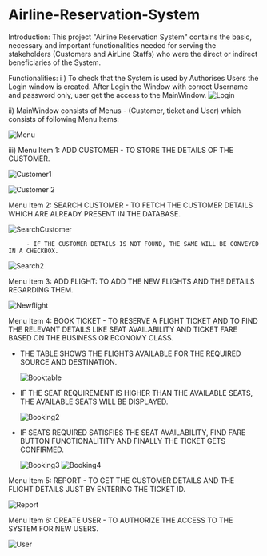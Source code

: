 # Airline-Reservation-System
Introduction:
  This project "Airline Reservation System" contains the basic, necessary and important functionalities needed for serving the 
stakeholders (Customers and AirLine Staffs) who were the direct or indirect beneficiaries of the System.

Functionalities:
  i ) To check that the System is used by Authorises Users the Login window is created. After Login the Window with correct Username 
and password only, user get the access to the MainWindow.
      ![Login](https://user-images.githubusercontent.com/118062460/205248922-18d476ac-00f4-4923-b215-82599b018606.jpg)

  ii) MainWindow consists of Menus - (Customer, ticket and User) which consists of following Menu Items:
        
   ![Menu](https://user-images.githubusercontent.com/118062460/205250035-e5291ce0-e6db-4aae-8cab-16e93d907ddf.jpg)   

  iii) 
  Menu Item 1: ADD CUSTOMER - TO STORE THE DETAILS OF THE CUSTOMER.
       
   ![Customer1](https://user-images.githubusercontent.com/118062460/205250155-3e7e4e9f-3768-4bce-b66d-9bf9f848f1e0.jpg)
       
   ![Customer 2](https://user-images.githubusercontent.com/118062460/205247730-88836d3a-03e1-4eff-b3c6-e5dc587e78ea.jpg)

  Menu Item 2: SEARCH CUSTOMER - TO FETCH THE CUSTOMER DETAILS WHICH ARE ALREADY PRESENT IN THE DATABASE.
        
   ![SearchCustomer](https://user-images.githubusercontent.com/118062460/205247798-da7aeaa7-893c-401b-9de9-4d0937b49aa1.jpg)

         - IF THE CUSTOMER DETAILS IS NOT FOUND, THE SAME WILL BE CONVEYED IN A CHECKBOX.
         
   ![Search2](https://user-images.githubusercontent.com/118062460/205247833-77c2a8e3-aa03-465b-91ee-9321b90db6aa.jpg)

        
  Menu Item 3: ADD FLIGHT: TO ADD THE NEW FLIGHTS AND THE DETAILS REGARDING THEM.
  
   ![Newflight](https://user-images.githubusercontent.com/118062460/205242894-86a85320-23ae-417b-9f33-4f07023450fc.jpg)
        
  Menu Item 4: BOOK TICKET - TO RESERVE A FLIGHT TICKET AND TO FIND THE RELEVANT DETAILS LIKE SEAT AVAILABILITY AND TICKET FARE 
BASED ON THE BUSINESS OR ECONOMY CLASS.

  - THE TABLE SHOWS THE FLIGHTS AVAILABLE FOR THE REQUIRED SOURCE AND DESTINATION.
       
       ![Booktable](https://user-images.githubusercontent.com/118062460/205242938-953c85b7-5c07-491c-900a-ab313a6a0141.jpg)
  
  - IF THE SEAT REQUIREMENT IS HIGHER THAN THE AVAILABLE SEATS, THE AVAILABLE SEATS WILL BE DISPLAYED.
        
       ![Booking2](https://user-images.githubusercontent.com/118062460/205242967-31c64dfd-3d53-4363-9070-c7c51bc38ff6.jpg)
        
  - IF SEATS REQUIRED SATISFIES THE SEAT AVAILABILITY, FIND FARE BUTTON FUNCTIONALITITY AND FINALLY THE TICKET GETS CONFIRMED.
        
       ![Booking3](https://user-images.githubusercontent.com/118062460/205242995-28280d9a-14d7-4576-bd36-167dca5f2ddc.jpg)
       ![Booking4](https://user-images.githubusercontent.com/118062460/205251112-5393714a-52b9-4768-865d-470bca831082.jpg)

  Menu Item 5: REPORT - TO GET THE CUSTOMER DETAILS AND THE FLIGHT DETAILS JUST BY ENTERING THE TICKET ID.
        
   ![Report](https://user-images.githubusercontent.com/118062460/205243106-213c4763-63e0-4133-af85-7bc757286f3d.jpg)
        
  Menu Item 6: CREATE USER - TO AUTHORIZE THE ACCESS TO THE SYSTEM FOR NEW USERS.
        
   ![User](https://user-images.githubusercontent.com/118062460/205243137-39a2429b-84aa-4a2f-9536-0773a63c78d8.jpg)

